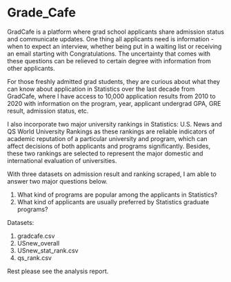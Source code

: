 # Grade_Cafe

GradCafe is a platform where grad school applicants share admission status and communicate updates. One thing all applicants need is information - when to expect an interview, whether being put in a waiting list or receiving an email starting with Congratulations. The uncertainty that comes with these questions can be relieved to certain degree with information from other applicants.

For those freshly admitted grad students, they are curious about what they can know about application in Statistics over the last decade from GradCafe, where I have access to 10,000 application results from 2010 to 2020 with information on the program, year, applicant undergrad GPA, GRE result, admission status, etc.

I also incorporate two major university rankings in Statistics: U.S. News and QS World University Rankings as these rankings are reliable indicators of academic reputation of a particular university and program, which can affect decisions of both applicants and programs significantly. Besides, these two rankings are selected to represent the major domestic and international evaluation of universities.

With three datasets on admission result and ranking scraped, I am able to answer two major questions below.

1. What kind of programs are popular among the applicants in Statistics?
2. What kind of applicants are usually preferred by Statistics graduate programs?

Datasets:
1. gradcafe.csv
2. USnew_overall
3. USnew_stat_rank.csv
3. qs_rank.csv

Rest please see the analysis report.
